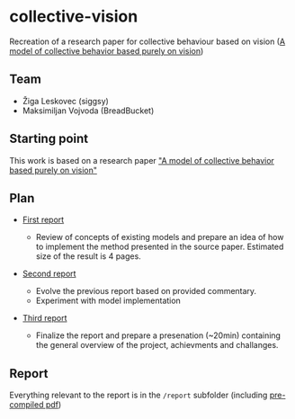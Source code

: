 # collective-vision

Recreation of a research paper for collective behaviour based on vision ([A model of collective behavior based purely on vision](http://dx.doi.org/10.1126/sciadv.aay0792))


## Team

- Žiga Leskovec (siggsy)
- Maksimiljan Vojvoda (BreadBucket)


## Starting point

This work is based on a research paper ["A model of collective behavior based purely on vision"](http://dx.doi.org/10.1126/sciadv.aay0792)


## Plan

- [First report](https://github.com/siggsy/collective-vision/milestone/1)
  - Review of concepts of existing models and prepare an idea of how to implement the method presented in the source paper. Estimated size of the result is 4 pages.

- [Second report](https://github.com/siggsy/collective-vision/milestone/2)
  - Evolve the previous report based on provided commentary.
  - Experiment with model implementation

- [Third report](https://github.com/siggsy/collective-vision/milestone/3)
  - Finalize the report and prepare a presenation (~20min) containing the general overview of the project, achievments and challanges.


## Report

Everything relevant to the report is in the `/report` subfolder (including [pre-compiled pdf](https://github.com/siggsy/collective-vision/tree/main/report/collective_vision.pdf))
